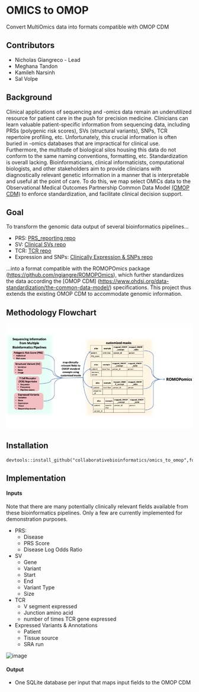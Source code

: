 # OMICS to OMOP
Convert MultiOmics data into formats compatible with OMOP CDM 

## Contributors 

- Nicholas Giangreco - Lead 
- Meghana Tandon 
- Kamileh Narsinh 
- Sal Volpe 


## Background 

Clinical applications of sequencing and -omics data remain an underutilized resource for patient care in the push for precision medicine. Clinicians can learn valuable patient-specific information from sequencing data, including PRSs (polygenic risk scores), SVs (structural variants), SNPs, TCR repertoire profiling, etc. Unfortunately, this crucial information is often buried in -omics databases that are impractical for clinical use. Furthermore, the multitude of biological silos housing this data do not conform to the same naming conventions, formatting, etc. Standardization is overall lacking. Bioinformaticians, clinical informaticists, computational biologists, and other stakeholders aim to provide clinicians with diagnostically relevant genetic information in a manner that is interpretable and useful at the point of care. To do this, we map select OMICs data to the Observational Medical Outcomes Partnership Common Data Model [(OMOP CDM)](https://github.com/collaborativebioinformatics/PRS_reporting) to enforce standardization, and facilitate clinical decision support. 

## Goal 

To transform the genomic data output of several bioinformatics pipelines... 

- PRS: [PRS_reporting repo](https://github.com/collaborativebioinformatics/PRS_reporting)  
- SV: [Clinical SVs repo](https://github.com/collaborativebioinformatics/clinical_SVs)  
- TCR: [TCR repo](https://github.com/collaborativebioinformatics/TCRs_to_clinic)  
- Expression and SNPs: [Clinically Expression & SNPs repo](https://github.com/collaborativebioinformatics/expression_and_SNPs_to_clinic)  

...into a format compatible with the ROMOPOmics package (https://github.com/ngiangre/ROMOPOmics), which further standardizes the data according the [OMOP CDM] (https://www.ohdsi.org/data-standardization/the-common-data-model/) specifications. This project thus extends the existing OMOP CDM to accommodate genomic information. 


## Methodology Flowchart 
<img width="800" alt="flowchart" src="docs/figs/schematic_final_1.jpg">

## Installation

    devtools::install_github("collaborativebioinformatics/omics_to_omop",force=T) 

## Implementation

#### Inputs 

Note that there are many potentially clinically relevant fields available from these bioinformatics pipelines. Only a few are currently implemented for demonstration purposes.  

- PRS:
    - Disease
    - PRS Score
    - Disease Log Odds Ratio                  
- SV 
    - Gene
    - Variant
    - Start
    - End
    - Variant Type
    - Size    
- TCR
    - V segment expressed
    - Junction amino acid
    - number of times TCR gene expressed  
- Expressed Variants & Annotations
    - Patient
    - Tissue source
    - SRA run  

![image](https://user-images.githubusercontent.com/10294502/120839451-cf71d780-c51d-11eb-9f23-634ce87975b1.png)


#### Output

- One SQLite database per input that maps input fields to the OMOP CDM

